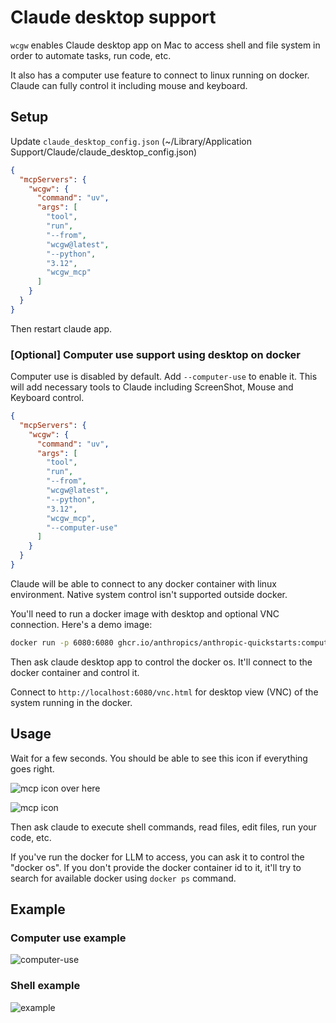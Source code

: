 # Claude desktop support

`wcgw` enables Claude desktop app on Mac to access shell and file system in order to automate tasks, run code, etc.

It also has a computer use feature to connect to linux running on docker. Claude can fully control it including mouse and keyboard.

## Setup

Update `claude_desktop_config.json` (~/Library/Application Support/Claude/claude_desktop_config.json)

```json
{
  "mcpServers": {
    "wcgw": {
      "command": "uv",
      "args": [
        "tool",
        "run",
        "--from",
        "wcgw@latest",
        "--python",
        "3.12",
        "wcgw_mcp"
      ]
    }
  }
}
```

Then restart claude app.

### [Optional] Computer use support using desktop on docker

Computer use is disabled by default. Add `--computer-use` to enable it. This will add necessary tools to Claude including ScreenShot, Mouse and Keyboard control.

```json
{
  "mcpServers": {
    "wcgw": {
      "command": "uv",
      "args": [
        "tool",
        "run",
        "--from",
        "wcgw@latest",
        "--python",
        "3.12",
        "wcgw_mcp",
        "--computer-use"
      ]
    }
  }
}
```

Claude will be able to connect to any docker container with linux environment. Native system control isn't supported outside docker.

You'll need to run a docker image with desktop and optional VNC connection. Here's a demo image:

```sh
docker run -p 6080:6080 ghcr.io/anthropics/anthropic-quickstarts:computer-use-demo-latest
```

Then ask claude desktop app to control the docker os. It'll connect to the docker container and control it.

Connect to `http://localhost:6080/vnc.html` for desktop view (VNC) of the system running in the docker.

## Usage

Wait for a few seconds. You should be able to see this icon if everything goes right.

![mcp icon](https://github.com/rusiaaman/wcgw/blob/main/static/rocket-icon.png?raw=true)
over here

![mcp icon](https://github.com/rusiaaman/wcgw/blob/main/static/claude-ss.jpg?raw=true)

Then ask claude to execute shell commands, read files, edit files, run your code, etc.

If you've run the docker for LLM to access, you can ask it to control the "docker os". If you don't provide the docker container id to it, it'll try to search for available docker using `docker ps` command.

## Example

### Computer use example

![computer-use](https://github.com/rusiaaman/wcgw/blob/main/static/computer-use.jpg?raw=true)

### Shell example

![example](https://github.com/rusiaaman/wcgw/blob/main/static/example.jpg?raw=true)
